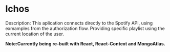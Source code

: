 # Ichos

Description:
This aplication connects directly to the Spotify API, using exmamples from the authorization flow.
Providing specific playlist using the current location of the user.


**Note:Currently being re-built with React, React-Context and MongoAtlas.**
